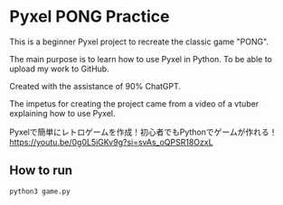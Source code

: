 # Pyxel PONG Practice

This is a beginner Pyxel project to recreate the classic game "PONG".

The main purpose is to learn how to use Pyxel in Python.
To be able to upload my work to GitHub.

Created with the assistance of 90% ChatGPT.

The impetus for creating the project came from a video of a vtuber explaining how to use Pyxel.

Pyxelで簡単にレトロゲームを作成！初心者でもPythonでゲームが作れる！
https://youtu.be/0g0L5iGKv9g?si=svAs_oQPSR18OzxL 

## How to run

```bash
python3 game.py
